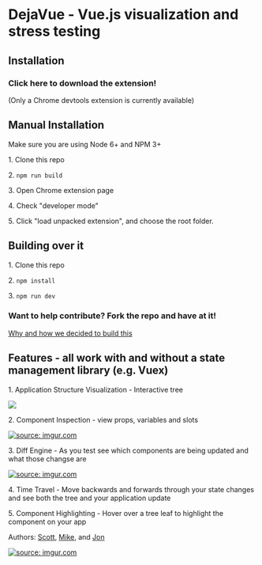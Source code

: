 # DejaVue - Vue.js visualization and stress testing 

## Installation
<h3>Click here to download the extension!</h3>
(Only a Chrome devtools extension is currently available)

## Manual Installation 

Make sure you are using Node 6+ and NPM 3+
<p>1. Clone this repo</p>
<p>2. <code>npm run build</code></p>
<p>3. Open Chrome extension page</p>
<p>4. Check "developer mode"</p>
<p>5. Click "load unpacked extension", and choose the root folder.</p>

## Building over it
<p>1. Clone this repo</p>
<p>2. <code>npm install</code></p>
<p>3. <code>npm run dev</code></p>

### Want to help contribute? Fork the repo and have at it!

<a href="https://medium.com/@jonajumba/why-were-building-dejavue-js-80e037bf15e3#.tygt4by9o">Why and how we decided to build this</a>

## Features - all work with and without a state management library (e.g. Vuex)
<p>1. Application Structure Visualization - Interactive tree </p>

<a href="http://imgur.com/keDUQuW"><img src="http://i.imgur.com/keDUQuW.png"/></a>

<p>2. Component Inspection - view props, variables and slots</p>

<a href="http://imgur.com/xfhzC9f"><img src="http://i.imgur.com/xfhzC9f.png" title="source: imgur.com" /></a>

<p>3. Diff Engine - As you test see which components are being updated and what those changse are</p>

<a href="http://imgur.com/Pth6yuI"><img src="http://i.imgur.com/Pth6yuI.png" title="source: imgur.com" /></a>

<p>4. Time Travel - Move backwards and forwards through your state changes and see both the tree and your application update</p>

<p>5. Component Highlighting - Hover over a tree leaf to highlight the component on your app</p>


Authors:
<a href="https://github.com/sschwartz0">Scott</a>,
<a href="https://github.com/madebymtr">Mike</a>, and 
<a href="https://github.com/kimhjona">Jon</a>

<a href="http://imgur.com/SkifFa4"><img src="http://i.imgur.com/SkifFa4.png" title="source: imgur.com" /></a>

